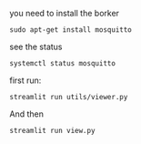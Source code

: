 
you need to install the borker

```
sudo apt-get install mosquitto
```

see the status 
```
systemctl status mosquitto
```

first run:
```
streamlit run utils/viewer.py 
```

And then
```
streamlit run view.py
```